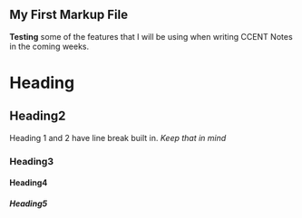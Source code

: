 ## My First Markup File

**Testing** some of the features that I will be using when writing CCENT Notes in the coming weeks.

# Heading
## Heading2
Heading 1 and 2 have line break built in. _Keep that in mind_
### Heading3
#### Heading4
##### Heading5
